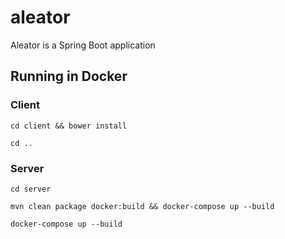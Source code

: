 # aleator
Aleator is a Spring Boot application

## Running in Docker

### Client

```
cd client && bower install
```

```
cd ..
```

### Server
```
cd server
```

```
mvn clean package docker:build && docker-compose up --build
```

```
docker-compose up --build
```